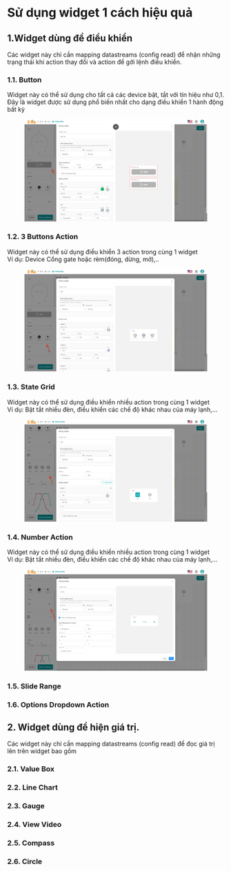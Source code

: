 # Sử dụng widget 1 cách hiệu quả

## 1.Widget dùng để điều khiển

Các widget này chỉ cần mapping datastreams (config read) để nhận những trạng thái khi action thay đổi và action để gởi lệnh điều khiển.&#x20;

### 1.1. Button

Widget này có thể sử dụng cho tất cả các device bật, tắt với tín hiệu như 0,1. Đây là widget được sử dụng phổ biến nhất cho dạng điều khiển 1 hành động bất kỳ

<figure><img src="../.gitbook/assets/image (2) (1).png" alt=""><figcaption></figcaption></figure>

### 1.2. 3 Buttons Action

Widget này có thể sử dụng điều khiển 3 action trong cùng 1 widget\
Ví dụ: Device Cổng gate hoặc rèm(đóng, dừng, mở),..&#x20;

<figure><img src="../.gitbook/assets/image (36).png" alt=""><figcaption></figcaption></figure>

### 1.3. State Grid

Widget này có thể sử dụng điều khiển nhiều action trong cùng 1 widget\
Ví dụ: Bật tắt nhiều đèn, điều khiển các chế độ khác nhau của máy lạnh,...

<figure><img src="../.gitbook/assets/image.png" alt=""><figcaption></figcaption></figure>

### 1.4. Number Action

Widget này có thể sử dụng điều khiển nhiều action trong cùng 1 widget\
Ví dụ: Bật tắt nhiều đèn, điều khiển các chế độ khác nhau của máy lạnh,...

<figure><img src="../.gitbook/assets/image (1).png" alt=""><figcaption></figcaption></figure>

### 1.5. Slide Range



### 1.6. Options Dropdown Action





## 2. Widget dùng để hiện giá trị.&#x20;

Các widget này chỉ cần mapping datastreams (config read) để đọc giá trị lên trên widget bao gồm

### 2.1. Value Box



### 2.2. Line Chart



### 2.3. Gauge



### 2.4. View Video



### 2.5. Compass



### 2.6. Circle



